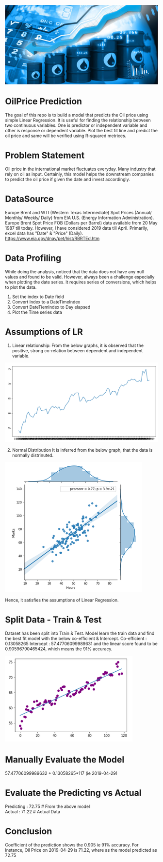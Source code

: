<img src="https://github.com/karthikeyanbalusamy/OilPrice_Prediction/blob/master/Images/Oil-Barrels-with-falling-oil-price.jpg" width="840" height="260" align="middle" />

# OilPrice Prediction
The goal of this repo is to build a model that predicts the Oil price using simple Linear Regression. It is useful for finding the relationship between two continuous variables. One is predictor or independent variable and other is response or dependent variable. Plot the best fit line and predict the oil price and same will be verified using R-squared metrices.

# Problem Statement
Oil price in the international market fluctuates everyday. Many industry that rely on oil as input. Certainly, this model helps the downstream companies to predict the oil price if given the date and invest accordingly.

# DataSource
Europe Brent and WTI (Western Texas Intermediate) Spot Prices (Annual/ Monthly/ Weekly/ Daily) from EIA U.S. (Energy Information Administration). Europe Brent Spot Price FOB (Dollars per Barrel) data available from 20 May 1987 till today. However, I have considered 2019 data till April. Primarily, excel data has "Date" & "Price" (Daily). https://www.eia.gov/dnav/pet/hist/RBRTEd.htm

# Data Profiling
While doing the analysis, noticed that the data does not have any null values and found to be valid. 
However, always been a challenge especially when plotting the date series. It requires series of conversions, which helps to plot the data.

1. Set the index to Date field
2. Convert Index to a DateTimeIndex
3. Convert DateTiemIndex to Day elapsed
4. Plot the Time series data

# Assumptions of LR
  1. Linear relationship:
  From the below graphs, it is observed that the positive, strong co-relation between dependent and independent variable. 
  
 ![image.png](Images/Line_Graph.png)<BR>
  
 2. Normal Distribution
 It is inferred from the below graph, that the data is normally distrinuted.
  
![image.png](Images/Regression.png)<BR>

Hence, it satisfies the assumptions of Linear Regression.

# Split Data - Train & Test
Dataset has been split into Train & Test. Model learn the train data and find the best fit model with the below co-efficient & Intercept.
Co-efficient : 0.13058265
Intercept    : 57.47706099989631
and the linear score found to be 0.90596790465424, which means the 91% accuracy.

![image.png](Images/BestFit.png)<BR>

# Manually Evaluate the Model 

57.47706099989632 + 0.13058265*117 (ie 2019-04-29)

# Evaluate the Predicting vs Actual
Predicting : 72.75 # From the above model<BR>
Actual     : 71.22 # Actual Data<BR>

# Conclusion
Coefficient of the prediction shows the 0.905 ie 91% accuracy.
For Instance, Oil Price on 2019-04-29 is 71.22, where as the model predicted as 72.75
